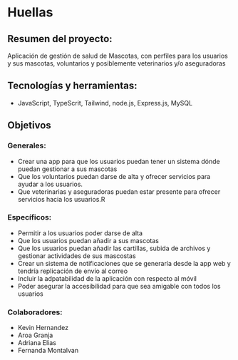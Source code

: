 # Huellas

## Resumen del proyecto: 
Aplicación de gestión de salud de Mascotas, con perfiles para los usuarios y sus mascotas, voluntarios y posiblemente veterinarios y/o aseguradoras

## Tecnologías y herramientas: 
- JavaScript, TypeScrit, Tailwind, node.js, Express.js, MySQL

## Objetivos

### Generales:
- Crear una app para que los usuarios puedan tener un sistema dónde puedan gestionar a sus mascotas
- Que los voluntarios puedan darse de alta y ofrecer servicios para ayudar a los usuarios. 
- Que veterinarias y aseguradoras puedan estar presente para ofrecer servicios hacia los usuarios.R

### Específicos:
- Permitir a los usuarios poder darse de alta
- Que los usuarios puedan añadir a sus mascotas
- Que los usuarios puedan añadir las cartillas, subida de archivos y gestionar actividades de sus mascostas
- Crear un sistema de notificaciones que se generaría desde la app web y tendría replicación de envío al correo 
- Incluir la adpatabilidad de la aplicación con respecto al móvil
- Poder asegurar la accesibilidad para que sea amigable con todos los usuarios

### Colaboradores: 
- Kevin Hernandez
- Aroa Granja
- Adriana Elias
- Fernanda Montalvan